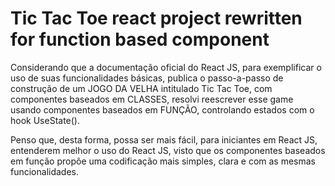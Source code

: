 # Tic Tac Toe react project rewritten for function based component

Considerando que a documentação oficial do React JS, para exemplificar o uso de suas funcionalidades básicas, publica o passo-a-passo de construção de um JOGO DA VELHA intitulado Tic Tac Toe, com componentes baseados em CLASSES, resolvi reescrever esse game usando componentes baseados em FUNÇÃO, controlando estados com o hook UseState().

Penso que, desta forma, possa ser mais fácil, para iniciantes em React JS, entenderem melhor o uso do React JS, visto que os componentes baseados em função propõe uma codificação mais simples, clara e com as mesmas funcionalidades.